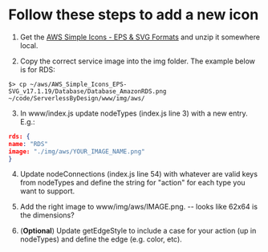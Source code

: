 # Follow these steps to add a new icon

1. Get the [AWS Simple Icons - EPS & SVG Formats](https://aws.amazon.com/architecture/icons/) and unzip it somewhere local.

2. Copy the correct service image into the img folder.  The example below is for RDS:
```shell
$> cp ~/aws/AWS_Simple_Icons_EPS-SVG_v17.1.19/Database/Database_AmazonRDS.png ~/code/ServerlessByDesign/www/img/aws/
```

3. In www/index.js update nodeTypes (index.js line 3) with a new entry. E.g.:
 ```json
rds: {
name: "RDS"
image: "./img/aws/YOUR_IMAGE_NAME.png"
}
```
4. Update nodeConnections (index.js line 54) with whatever are valid keys from nodeTypes and define the string for "action" for each type you want to support. 
 
5. Add the right image to www/img/aws/IMAGE.png. -- looks like 62x64 is the dimensions?

6. (**Optional**) Update getEdgeStyle to include a case for your action (up in nodeTypes) and define the edge (e.g. color, etc).

